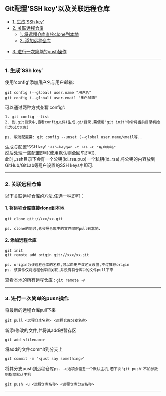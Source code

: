 <h2> Git配置'SSH key'以及关联远程仓库 </h2>

- [1. 生成’SSh key’](#1-%E7%94%9F%E6%88%90ssh-key)
- [2. 关联远程仓库](#2-%E5%85%B3%E8%81%94%E8%BF%9C%E7%A8%8B%E4%BB%93%E5%BA%93)
  - [1. 将远程仓库直接clone到本地​](#1-%E5%B0%86%E8%BF%9C%E7%A8%8B%E4%BB%93%E5%BA%93%E7%9B%B4%E6%8E%A5clone%E5%88%B0%E6%9C%AC%E5%9C%B0%E2%80%8B)
  - [2. 添加远程仓库​<br/><br/>](#2-%E6%B7%BB%E5%8A%A0%E8%BF%9C%E7%A8%8B%E4%BB%93%E5%BA%93%E2%80%8Bbrbr)
- [3. 进行一次简单的push操作](#3-%E8%BF%9B%E8%A1%8C%E4%B8%80%E6%AC%A1%E7%AE%80%E5%8D%95%E7%9A%84push%E6%93%8D%E4%BD%9C)
<hr>

### 1. 生成’SSh key’

使用'config'添加用户名与用户邮箱:
```shell
git config (--global) user.name "用户名"
git config (--global) user.email "用户邮箱"
```
可以通过两种方式查看'config':
```
1. git config --list
2. 到.git目录中,查看config文件(生成.git目录,需使用'git init'命令将当前目录初始化为Git仓库)
```
``` ps. 取消配置需: git config --unset (--global user.name/email等.. ```

生成与配置'SSH key' : ``` ssh-keygen -t rsa -C "用户邮箱" ``` <br/>
然后处理一些配置即可(使用默认则全回车即可).<br/>
此时,.ssh目录下会有一个公钥(id_rsa.pub)一个私钥(id_rsa),将公钥的内容放到GitHub/GitLab等用户设置的SSH keys中即可.<br/>
<hr>

### 2. 关联远程仓库

以下关联远程仓库的方法,任选一种即可：

#### 1. 将远程仓库直接clone到本地​
```shell
git clone git://xxx/xx.git
```
``` ps. clone的同时,也会把仓库中的文件同时pull到本地. ```

#### 2. 添加远程仓库​
```shell
git init
git remote add origin git://xxx/xx.git
```
``` ps. origin为该远程仓库的名称,可以由用户自定义设置,不过推荐origin ```<br/>
``` ps. 该操作仅将远程仓库相关联,并没有将仓库中的文件pull下来 ```<br/>

查看本地的所有远程仓库 : ``` git remote -v ```
<hr>

### 3. 进行一次简单的push操作

将最新的远程仓库pull下来
```shell
git pull <远程仓库名称> <远程仓库分支名称>
```
新添/修改的文件,并将其add进暂存区
```shell
git add <filename>
```
将add的文件commit到分支上
```shell
git commit -m "<just say something>"
```
将其分支push到远程仓库``` ps. -u选项会指定一个默认主机,若下次'git push'不加参数则指向默认主机 ```
```shell
git push -u <远程仓库名称> <远程仓库分支名称>
```
<hr>
